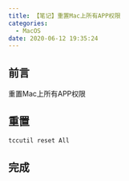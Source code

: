 ```yaml
---
title: 【笔记】重置Mac上所有APP权限
categories:
  - MacOS
date: 2020-06-12 19:35:24
---
```


## 前言

重置Mac上所有APP权限

<!-- more -->

## 重置

``` sh
tccutil reset All
```

## 完成

